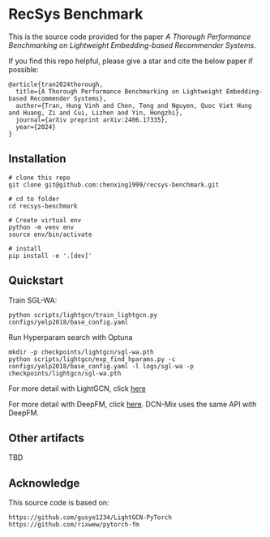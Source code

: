 # RecSys Benchmark

This is the source code provided for the paper
<i><href link="https://arxiv.org/pdf/2406.17335">A Thorough Performance Benchmarking on Lightweight Embedding-based Recommender Systems</href></i>.

If you find this repo helpful, please give a star and cite the below paper if possible:

```
@article{tran2024thorough,
  title={A Thorough Performance Benchmarking on Lightweight Embedding-based Recommender Systems},
  author={Tran, Hung Vinh and Chen, Tong and Nguyen, Quoc Viet Hung and Huang, Zi and Cui, Lizhen and Yin, Hongzhi},
  journal={arXiv preprint arXiv:2406.17335},
  year={2024}
}
```

## Installation

```shell
# clone this repo
git clone git@github.com:chenxing1999/recsys-benchmark.git

# cd to folder
cd recsys-benchmark

# Create virtual env
python -m venv env
source env/bin/activate

# install
pip install -e '.[dev]'
```

## Quickstart

Train SGL-WA:

```shell
python scripts/lightgcn/train_lightgcn.py configs/yelp2018/base_config.yaml
```

Run Hyperparam search with Optuna

```shell
mkdir -p checkpoints/lightgcn/sgl-wa.pth
python scripts/lightgcn/exp_find_hparams.py -c configs/yelp2018/base_config.yaml -l logs/sgl-wa -p checkpoints/lightgcn/sgl-wa.pth
```

For more detail with LightGCN, click [here](./docs/lightgcn_tutorial.md)

For more detail with DeepFM, click [here](./docs/deepfm_tutorial.md). DCN-Mix uses the same API with DeepFM.

## Other artifacts

TBD

## Acknowledge

This source code is based on:

```
https://github.com/gusye1234/LightGCN-PyTorch
https://github.com/rixwew/pytorch-fm
```
